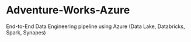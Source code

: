 # Adventure-Works-Azure
End-to-End Data Engineering pipeline using Azure (Data Lake, Databricks, Spark, Synapes)
